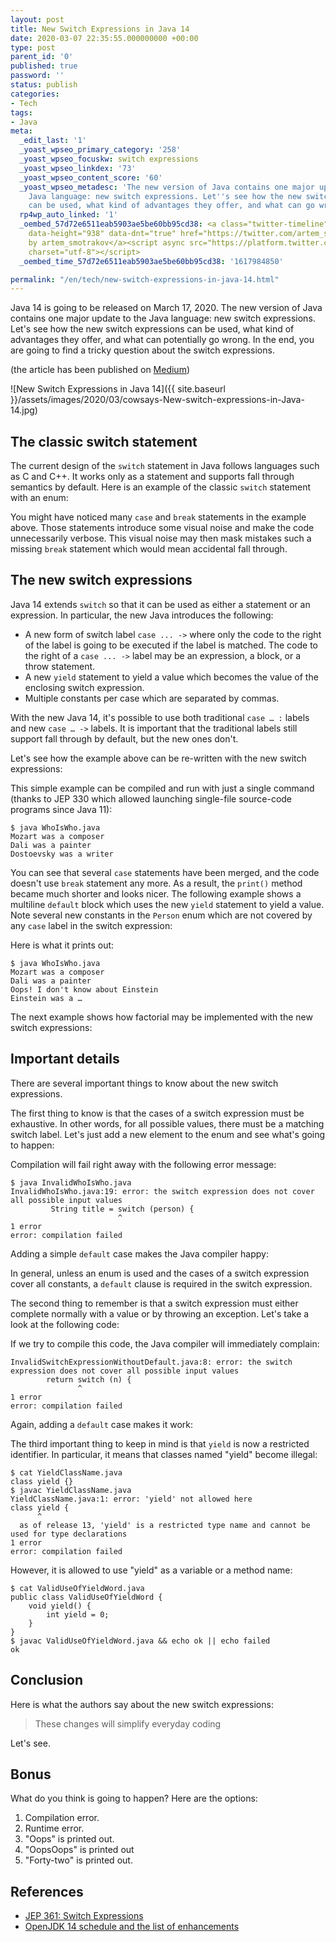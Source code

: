 ```yaml
---
layout: post
title: New Switch Expressions in Java 14
date: 2020-03-07 22:35:55.000000000 +00:00
type: post
parent_id: '0'
published: true
password: ''
status: publish
categories:
- Tech
tags:
- Java
meta:
  _edit_last: '1'
  _yoast_wpseo_primary_category: '258'
  _yoast_wpseo_focuskw: switch expressions
  _yoast_wpseo_linkdex: '73'
  _yoast_wpseo_content_score: '60'
  _yoast_wpseo_metadesc: 'The new version of Java contains one major update to the
    Java language: new switch expressions. Let''s see how the new switch expressions
    can be used, what kind of advantages they offer, and what can go wrong.'
  rp4wp_auto_linked: '1'
  _oembed_57d72e6511eab5903ae5be60bb95cd38: <a class="twitter-timeline" data-width="625"
    data-height="938" data-dnt="true" href="https://twitter.com/artem_smotrakov?ref_src=twsrc%5Etfw">Tweets
    by artem_smotrakov</a><script async src="https://platform.twitter.com/widgets.js"
    charset="utf-8"></script>
  _oembed_time_57d72e6511eab5903ae5be60bb95cd38: '1617984850'

permalink: "/en/tech/new-switch-expressions-in-java-14.html"
---
```

<!-- wp:paragraph -->

Java 14 is going to be released on March 17, 2020. The new version of Java contains one major update to the Java language: new switch expressions. Let's see how the new switch expressions can be used, what kind of advantages they offer, and what can potentially go wrong. In the end, you are going to find a tricky question about the switch expressions.

<!-- /wp:paragraph -->

<!-- wp:paragraph -->

(the article has been published on [Medium](https://medium.com/better-programming/a-look-at-the-new-switch-expressions-in-java-14-ed209c802ba0))

<!-- /wp:paragraph -->

<!-- wp:image {"id":3836,"sizeSlug":"large","className":"noborder"} -->

![New Switch Expressions in Java 14]({{ site.baseurl }}/assets/images/2020/03/cowsays-New-switch-expressions-in-Java-14.jpg)

<!-- /wp:image -->

<!-- wp:more -->  
<!--more-->  
<!-- /wp:more -->

<!-- wp:heading -->

## The classic switch statement

<!-- /wp:heading -->

<!-- wp:paragraph -->

The current design of the `switch` statement in Java follows languages such as C and C++. It works only as a statement and supports fall through semantics by default. Here is an example of the classic `switch` statement with an enum:

<!-- /wp:paragraph -->

<!-- wp:html -->  
<script src="https://gist.github.com/artem-smotrakov/d0ba379fa43f132e4c0fede6b51cf1ad.js"></script>  
<!-- /wp:html -->

<!-- wp:paragraph -->

You might have noticed many `case` and `break` statements in the example above. Those statements introduce some visual noise and make the code unnecessarily verbose. This visual noise may then mask mistakes such a missing `break` statement which would mean accidental fall through.

<!-- /wp:paragraph -->

<!-- wp:heading -->

## The new switch expressions

<!-- /wp:heading -->

<!-- wp:paragraph -->

Java 14 extends `switch` so that it can be used as either a statement or an expression. In particular, the new Java introduces the following:

<!-- /wp:paragraph -->

<!-- wp:list -->

- A new form of switch label `case ... ->` where only the code to the right of the label is going to be executed if the label is matched. The code to the right of a `case ... ->` label may be an expression, a block, or a throw statement.
- A new `yield` statement to yield a value which becomes the value of the enclosing switch expression.
- Multiple constants per case which are separated by commas.

<!-- /wp:list -->

<!-- wp:paragraph -->

With the new Java 14, it's possible to use both traditional `case … :` labels and new `case … ->` labels. It is important that the traditional labels still support fall through by default, but the new ones don't.

<!-- /wp:paragraph -->

<!-- wp:paragraph -->

Let's see how the example above can be re-written with the new switch expressions:

<!-- /wp:paragraph -->

<!-- wp:html -->  
<script src="https://gist.github.com/artem-smotrakov/cd1dcb699e93f146b7578b09b229aad3.js"></script>  
<!-- /wp:html -->

<!-- wp:paragraph -->

This simple example can be compiled and run with just a single command (thanks to JEP 330 which allowed launching single-file source-code programs since Java 11):

<!-- /wp:paragraph -->

<!-- wp:preformatted {"className":"console"} -->

```
$ java WhoIsWho.java
Mozart was a composer
Dali was a painter
Dostoevsky was a writer
```

<!-- /wp:preformatted -->

<!-- wp:paragraph -->

You can see that several `case` statements have been merged, and the code doesn't use `break` statement any more. As a result, the `print()` method became much shorter and looks nicer. The following example shows a multiline `default` block which uses the new `yield` statement to yield a value. Note several new constants in the `Person` enum which are not covered by any `case` label in the switch expression:

<!-- /wp:paragraph -->

<!-- wp:html -->  
<script src="https://gist.github.com/artem-smotrakov/46b60dc054c511160646e8415114ec8b.js"></script>  
<!-- /wp:html -->

<!-- wp:paragraph -->

Here is what it prints out:

<!-- /wp:paragraph -->

<!-- wp:preformatted {"className":"console"} -->

```
$ java WhoIsWho.java
Mozart was a composer
Dali was a painter
Oops! I don't know about Einstein
Einstein was a …
```

<!-- /wp:preformatted -->

<!-- wp:paragraph -->

The next example shows how factorial may be implemented with the new switch expressions:

<!-- /wp:paragraph -->

<!-- wp:html -->  
<script src="https://gist.github.com/artem-smotrakov/e5578afa01ff85b266e31b6952151ed1.js"></script>  
<!-- /wp:html -->

<!-- wp:heading -->

## Important details

<!-- /wp:heading -->

<!-- wp:paragraph -->

There are several important things to know about the new switch expressions.

<!-- /wp:paragraph -->

<!-- wp:paragraph -->

The first thing to know is that the cases of a switch expression must be exhaustive. In other words, for all possible values, there must be a matching switch label. Let's just add a new element to the enum and see what's going to happen:

<!-- /wp:paragraph -->

<!-- wp:html -->  
<script src="https://gist.github.com/artem-smotrakov/ca95ffad3301e3279464dbc9e81369b8.js"></script>  
<!-- /wp:html -->

<!-- wp:paragraph -->

Compilation will fail right away with the following error message:

<!-- /wp:paragraph -->

<!-- wp:preformatted {"className":"console"} -->

```
$ java InvalidWhoIsWho.java
InvalidWhoIsWho.java:19: error: the switch expression does not cover all possible input values
         String title = switch (person) {
                        ^
1 error
error: compilation failed
```

<!-- /wp:preformatted -->

<!-- wp:paragraph -->

Adding a simple `default` case makes the Java compiler happy:

<!-- /wp:paragraph -->

<!-- wp:html -->  
<script src="https://gist.github.com/artem-smotrakov/3bbbe7ed7f16e4134817ad024defd4be.js"></script>  
<!-- /wp:html -->

<!-- wp:paragraph -->

In general, unless an enum is used and the cases of a switch expression cover all constants, a `default` clause is required in the switch expression.

<!-- /wp:paragraph -->

<!-- wp:paragraph -->

The second thing to remember is that a switch expression must either complete normally with a value or by throwing an exception. Let's take a look at the following code:

<!-- /wp:paragraph -->

<!-- wp:html -->  
<script src="https://gist.github.com/artem-smotrakov/be2a7fad8484bd6ab53b9c65fe018454.js"></script>  
<!-- /wp:html -->

<!-- wp:paragraph -->

If we try to compile this code, the Java compiler will immediately complain:

<!-- /wp:paragraph -->

<!-- wp:preformatted {"className":"console"} -->

```
InvalidSwitchExpressionWithoutDefault.java:8: error: the switch expression does not cover all possible input values
        return switch (n) {
               ^
1 error
error: compilation failed
```

<!-- /wp:preformatted -->

<!-- wp:paragraph -->

Again, adding a `default` case makes it work:

<!-- /wp:paragraph -->

<!-- wp:html -->  
<script src="https://gist.github.com/artem-smotrakov/013a55bb127d81303dc6ab5a7f1cf430.js"></script>  
<!-- /wp:html -->

<!-- wp:paragraph -->

The third important thing to keep in mind is that `yield` is now a restricted identifier. In particular, it means that classes named "yield" become illegal:

<!-- /wp:paragraph -->

<!-- wp:preformatted {"className":"console"} -->

```
$ cat YieldClassName.java 
class yield {}
$ javac YieldClassName.java
YieldClassName.java:1: error: 'yield' not allowed here
class yield {
      ^
  as of release 13, 'yield' is a restricted type name and cannot be used for type declarations
1 error
error: compilation failed
```

<!-- /wp:preformatted -->

<!-- wp:paragraph -->

However, it is allowed to use "yield" as a variable or a method name:

<!-- /wp:paragraph -->

<!-- wp:preformatted {"className":"console"} -->

```
$ cat ValidUseOfYieldWord.java 
public class ValidUseOfYieldWord {
    void yield() {
        int yield = 0;
    }
}
$ javac ValidUseOfYieldWord.java && echo ok || echo failed
ok
```

<!-- /wp:preformatted -->

<!-- wp:heading -->

## Conclusion

<!-- /wp:heading -->

<!-- wp:paragraph -->

Here is what the authors say about the new switch expressions:

<!-- /wp:paragraph -->

<!-- wp:quote -->

> These changes will simplify everyday coding

<!-- /wp:quote -->

<!-- wp:paragraph -->

Let's see.

<!-- /wp:paragraph -->

<!-- wp:heading -->

## Bonus

<!-- /wp:heading -->

<!-- wp:paragraph -->

What do you think is going to happen? Here are the options:

<!-- /wp:paragraph -->

<!-- wp:list {"ordered":true} -->

1. Compilation error.
2. Runtime error.
3. "Oops" is printed out.
4. "OopsOops" is printed out
5. "Forty-two" is printed out.

<!-- /wp:list -->

<!-- wp:html -->  
<script src="https://gist.github.com/artem-smotrakov/eb018ebf2f321753eb71e5383bde5c7c.js"></script>  
<!-- /wp:html -->

<!-- wp:heading -->

## References

<!-- /wp:heading -->

<!-- wp:list -->

- [JEP 361: Switch Expressions](https://openjdk.java.net/jeps/361)
- [OpenJDK 14 schedule and the list of enhancements](https://openjdk.java.net/projects/jdk/14/)

<!-- /wp:list -->

<!-- wp:paragraph -->

<!-- /wp:paragraph -->


